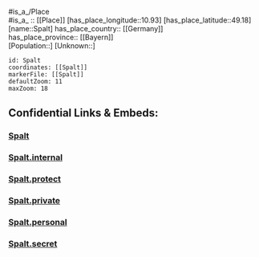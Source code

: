 ﻿---
location: [49.18,10.93] 
mapzoom: [7,12] 
mapmarker: city 
type: City
tags:
- geo/City


SpocWebEntityId: 34403
isDeleted: false
confidential: public

---
#is_a_/Place  
#is_a_ :: [[Place]] 
[has_place_longitude::10.93] 
[has_place_latitude::49.18] 
[name::Spalt] 
has_place_country:: [[Germany]]  
has_place_province:: [[Bayern]]  
[Population::] 
[Unknown::] 


```leaflet
id: Spalt
coordinates: [[Spalt]] 
markerFile: [[Spalt]] 
defaultZoom: 11 
maxZoom: 18
```


## Confidential Links & Embeds: 

### [Spalt](/_public/Earth/Continent/Europe/Europe~Central/Germany/Germany~West/Bayern/counties~Bayern/Roth/cities~Roth/Spalt.md) 

### [Spalt.internal](/_internal/Earth/Continent/Europe/Europe~Central/Germany/Germany~West/Bayern/counties~Bayern/Roth/cities~Roth/Spalt.internal.md) 

### [Spalt.protect](/_protect/Earth/Continent/Europe/Europe~Central/Germany/Germany~West/Bayern/counties~Bayern/Roth/cities~Roth/Spalt.protect.md) 

### [Spalt.private](/_private/Earth/Continent/Europe/Europe~Central/Germany/Germany~West/Bayern/counties~Bayern/Roth/cities~Roth/Spalt.private.md) 

### [Spalt.personal](/_personal/Earth/Continent/Europe/Europe~Central/Germany/Germany~West/Bayern/counties~Bayern/Roth/cities~Roth/Spalt.personal.md) 

### [Spalt.secret](/_secret/Earth/Continent/Europe/Europe~Central/Germany/Germany~West/Bayern/counties~Bayern/Roth/cities~Roth/Spalt.secret.md) 

